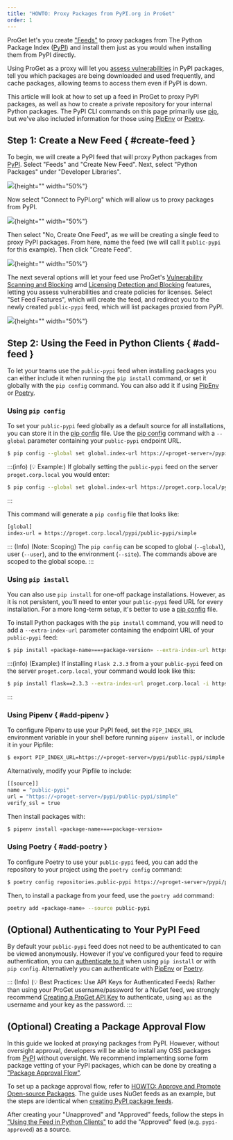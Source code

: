 ```yaml
---
title: "HOWTO: Proxy Packages from PyPI.org in ProGet"
order: 1
---
```


ProGet let's you create ["Feeds"](/docs/proget/feeds/feed-overview) to proxy packages from The Python Package Index ([PyPI](https://pypi.org/)) and install them just as you would when installing them from PyPI directly. 

Using ProGet as a proxy will let you [assess vulnerabilities](#scan-feed) in PyPI packages, tell you which packages are being downloaded and used frequently, and cache packages, allowing teams to access them even if PyPI is down.

This article will look at how to set up a feed in ProGet to proxy PyPI packages, as well as how to create a private repository for your internal Python packages. The PyPI CLI commands on this page primarily use [pip](https://pip.pypa.io/), but we've also included information for those using [PipEnv](#add-pipenv) or [Poetry](#add-poetry).

## Step 1: Create a New Feed { #create-feed }

To begin, we will create a PyPI feed that will proxy Python packages from [PyPI](https://pypi.org/). Select "Feeds" and "Create New Feed". Next, select "Python Packages" under "Developer Libraries".

![](/resources/docs/proget-pypi-createfeed.png){height="" width="50%"}

Now select "Connect to PyPI.org" which will allow us to proxy packages from PyPI.

![](/resources/docs/proget-pypi-connectors.png){height="" width="50%"}

Then select "No, Create One Feed", as we will be creating a single feed to proxy PyPI packages. From here, name the feed (we will call it `public-pypi` for this example). Then click "Create Feed".

![](/resources/docs/proget-pypi-public-namefeed.png){height="" width="50%"}

The next several options will let your feed use ProGet's [Vulnerability Scanning and Blocking](/docs/proget/sca/vulnerabilities) amd [Licensing Detection and Blocking](https://docs.inedo.com/docs/proget/sca/licenses) features, letting you assess vulnerabilities and create policies for licenses. Select "Set Feed Features", which will create the feed, and redirect you to the newly created `public-pypi` feed, which will list packages proxied from PyPI.

![](/resources/docs/proget-pypi-public-feed.png){height="" width="50%"}

## Step 2: Using the Feed in Python Clients { #add-feed }

To let your teams use the `public-pypi` feed when installing packages you can either include it when running the `pip install` command, or set it globally with the `pip config` command. You can also add it if using [PipEnv](#add-pipenv) or [Poetry](#add-poetry).

### Using `pip config`

To set your `public-pypi` feed globally as a default source for all installations, you can store it in the [pip config](https://pip.pypa.io/en/stable/topics/configuration/) file. Use the [pip config](https://pip.pypa.io/en/stable/cli/pip_config/) command with a `--global` parameter containing your `public-pypi` endpoint URL.

```bash
$ pip config --global set global.index-url https://«proget-server»/pypi/public-pypi/simple
```

:::(info) (💡 Example:)
If globally setting the `public-pypi` feed on the server `proget.corp.local` you would enter:
```bash
$ pip config --global set global.index-url https://proget.corp.local/pypi/public-pypi/simple 
```
:::

This command will generate a `pip config` file that looks like:

```bash
[global]
index-url = https://proget.corp.local/pypi/public-pypi/simple 
```

::: (Info) (Note: Scoping)
The `pip config` can be scoped to global (`--global`), user (`--user`), and to the environment (`--site`). The commands above are scoped to the global scope.
:::

### Using `pip install`

You can also use `pip install` for one-off package installations. However, as it is not persistent, you'll need to enter your `public-pypi` feed URL for every installation. For a more long-term setup, it's better to use a [pip config](https://pip.pypa.io/en/stable/topics/configuration/) file.

To install Python packages with the `pip install` command, you will need to add a `--extra-index-url` parameter containing the endpoint URL of your `public-pypi` feed:

```bash
$ pip install «package-name»==«package-version» --extra-index-url https://«proget-server»/pypi/public-pypi/simple
```

:::(info) (Example:)
If installing `Flask 2.3.3` from a your `public-pypi` feed on the server `proget.corp.local`, your command would look like this:
```bash
$ pip install flask==2.3.3 --extra-index-url proget.corp.local -i https://proget.corp.local/pypi/public-pypi/simple
```
:::

### Using Pipenv { #add-pipenv }

To configure Pipenv to use your PyPI feed, set the `PIP_INDEX_URL` environment variable in your shell before running `pipenv install`, or include it in your Pipfile:

```bash
$ export PIP_INDEX_URL=https://«proget-server»/pypi/public-pypi/simple
```

Alternatively, modify your Pipfile to include:

```bash
[[source]]
name = "public-pypi"
url = "https://«proget-server»/pypi/public-pypi/simple"
verify_ssl = true
```

Then install packages with:

```bash
$ pipenv install «package-name»==«package-version»
```

### Using Poetry { #add-poetry }

To configure Poetry to use your `public-pypi` feed, you can add the repository to your project using the `poetry config` command:

```bash
$ poetry config repositories.public-pypi https://«proget-server»/pypi/public-pypi/simple
```

Then, to install a package from your feed, use the `poetry add` command:

```bash
poetry add «package-name» --source public-pypi
```

## (Optional) Authenticating to Your PyPI Feed

By default your `public-pypi` feed does not need to be authenticated to can be viewed anonymously. However if you've configured your feed to require authentication, you can [authenticate to it](/docs/proget/feeds/pypi#authenticating-to-a-pypi-feed) when using `pip install` or with `pip config`. Alternatively you can authenticate with [PipEnv](/docs/proget/feeds/pypi#authenticate-pipenv) or [Poetry](/docs/proget/feeds/pypi#authenticate-poetry).

::: (Info) (💡 Best Practices: Use API Keys for Authenticated Feeds)
Rather than using your ProGet username/password for a NuGet feed, we strongly recommend [Creating a ProGet API Key](/docs/proget/reference-api/proget-apikeys) to authenticate, using `api` as the username and your key as the password.
:::

## (Optional) Creating a Package Approval Flow

In this guide we looked at proxying packages from PyPI. However, without oversight approval, developers will be able to install any OSS packages from [PyPI](https://pypi.org/) without oversight. We recommend implementing some form package vetting of your PyPI packages, which can be done by creating a ["Package Approval Flow"](/docs/proget/packages/package-promotion).

To set up a package approval flow, refer to [HOWTO: Approve and Promote Open-source Packages](/docs/proget/packages/package-promotion/proget-howto-promote-packages). The guide uses NuGet feeds as an example, but the steps are identical when [creating PyPI package feeds](#create-feed).

After creating your "Unapproved" and "Approved" feeds, follow the steps in ["Using the Feed in Python Clients"](#add-feed) to add the "Approved" feed (e.g. `pypi-approved`) as a source.